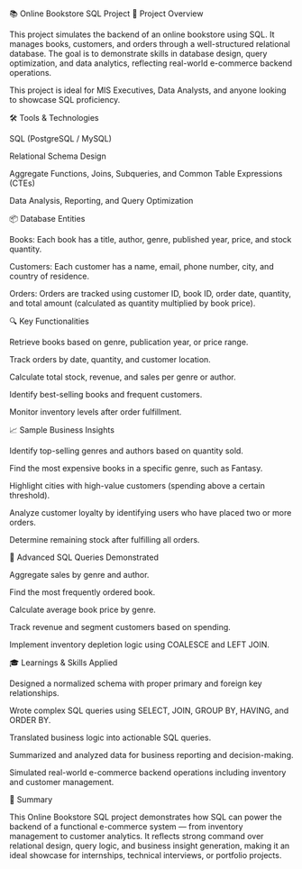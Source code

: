 📚 Online Bookstore SQL Project
📝 Project Overview

This project simulates the backend of an online bookstore using SQL. It manages books, customers, and orders through a well-structured relational database. The goal is to demonstrate skills in database design, query optimization, and data analytics, reflecting real-world e-commerce backend operations.

This project is ideal for MIS Executives, Data Analysts, and anyone looking to showcase SQL proficiency.

🛠️ Tools & Technologies

SQL (PostgreSQL / MySQL)

Relational Schema Design

Aggregate Functions, Joins, Subqueries, and Common Table Expressions (CTEs)

Data Analysis, Reporting, and Query Optimization

📦 Database Entities

Books: Each book has a title, author, genre, published year, price, and stock quantity.

Customers: Each customer has a name, email, phone number, city, and country of residence.

Orders: Orders are tracked using customer ID, book ID, order date, quantity, and total amount (calculated as quantity multiplied by book price).

🔍 Key Functionalities

Retrieve books based on genre, publication year, or price range.

Track orders by date, quantity, and customer location.

Calculate total stock, revenue, and sales per genre or author.

Identify best-selling books and frequent customers.

Monitor inventory levels after order fulfillment.

📈 Sample Business Insights

Identify top-selling genres and authors based on quantity sold.

Find the most expensive books in a specific genre, such as Fantasy.

Highlight cities with high-value customers (spending above a certain threshold).

Analyze customer loyalty by identifying users who have placed two or more orders.

Determine remaining stock after fulfilling all orders.

🧠 Advanced SQL Queries Demonstrated

Aggregate sales by genre and author.

Find the most frequently ordered book.

Calculate average book price by genre.

Track revenue and segment customers based on spending.

Implement inventory depletion logic using COALESCE and LEFT JOIN.

🎓 Learnings & Skills Applied

Designed a normalized schema with proper primary and foreign key relationships.

Wrote complex SQL queries using SELECT, JOIN, GROUP BY, HAVING, and ORDER BY.

Translated business logic into actionable SQL queries.

Summarized and analyzed data for business reporting and decision-making.

Simulated real-world e-commerce backend operations including inventory and customer management.

📌 Summary

This Online Bookstore SQL project demonstrates how SQL can power the backend of a functional e-commerce system — from inventory management to customer analytics. It reflects strong command over relational design, query logic, and business insight generation, making it an ideal showcase for internships, technical interviews, or portfolio projects.

